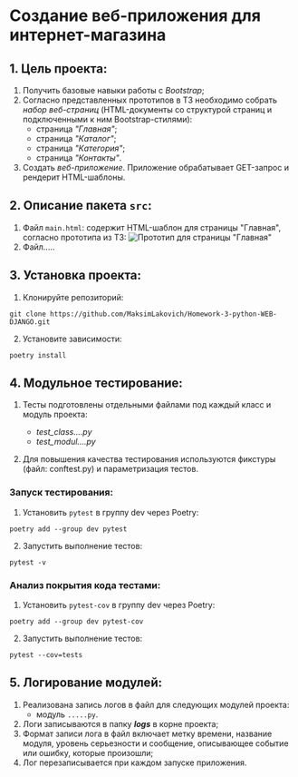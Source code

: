 # Создание веб-приложения для интернет-магазина


## 1. Цель проекта:
1. Получить базовые навыки работы с *Bootstrap*;
2. Согласно представленных прототипов в ТЗ необходимо собрать *набор веб-страниц* (HTML-документы со структурой страниц и подключенными к ним Bootstrap-стилями):
   - страница *"Главная"*;
   - страница *"Каталог"*;
   - страница *"Категория"*;
   - страница *"Контакты"*.
3. Создать *веб-приложение*. Приложение обрабатывает GET-запрос и рендерит HTML-шаблоны.


## 2. Описание пакета `src`:

1. Файл `main.html`: содержит HTML-шаблон для страницы "Главная", согласно прототипа из ТЗ:
![Прототип для страницы "Главная"](https://cdn-user36618.skyeng.ru/skyconvert/unsafe/fit-in/1368x/https://cdn-user12724.skyeng.ru/image/fbf17291e774624c7457c956431f7573.png)
2. Файл.....


## 3. Установка проекта:
1. Клонируйте репозиторий:
```
git clone https://github.com/MaksimLakovich/Homework-3-python-WEB-DJANGO.git
```

2. Установите зависимости:
```
poetry install
```


## 4. Модульное тестирование:

1. Тесты подготовлены отдельными файлами под каждый класс и модуль проекта:
   - _test_class....py_
   - _test_modul....py_
 
2. Для повышения качества тестирования используются фикстуры (файл: conftest.py) и параметризация тестов.

### Запуск тестирования:
1. Установить `pytest` в группу dev через Poetry:
```
poetry add --group dev pytest
```
2. Запустить выполнение тестов:
```
pytest -v
```

### Анализ покрытия кода тестами:
1. Установить `pytest-cov` в группу dev через Poetry:
```
poetry add --group dev pytest-cov
```
2. Запустить выполнение тестов:
```
pytest --cov=tests
```


## 5. Логирование модулей:

1. Реализована запись логов в файл для следующих модулей проекта:
   - модуль `.....py`.
2. Логи записываются в папку ***logs*** в корне проекта;
3. Формат записи лога в файл включает метку времени, название модуля, уровень серьезности и сообщение, описывающее событие или ошибку, которые произошли; 
4. Лог перезаписывается при каждом запуске приложения.
